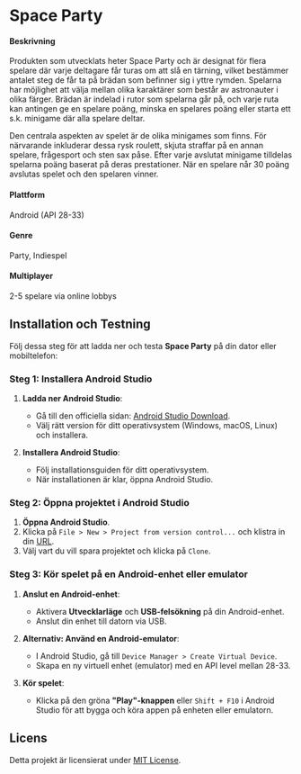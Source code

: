 # Space Party

#### Beskrivning
Produkten som utvecklats heter Space Party och är designat för flera spelare där varje deltagare får turas om att slå en tärning, vilket bestämmer antalet steg de får ta på brädan som befinner sig i yttre rymden. Spelarna har möjlighet att välja mellan olika karaktärer som består av astronauter i olika färger. Brädan är indelad i rutor som spelarna går på, och varje ruta kan antingen ge en spelare poäng, minska en spelares poäng eller starta ett s.k. minigame där alla spelare deltar. 

Den centrala aspekten av spelet är de olika minigames som finns. För närvarande inkluderar dessa rysk roulett, skjuta straffar på en annan spelare, frågesport och sten sax påse. Efter varje avslutat minigame tilldelas spelarna poäng baserat på deras prestationer. När en spelare når 30 poäng avslutas spelet och den spelaren vinner.

#### Plattform
Android (API 28-33)

#### Genre
Party, Indiespel

#### Multiplayer
2-5 spelare via online lobbys

## Installation och Testning

Följ dessa steg för att ladda ner och testa **Space Party** på din dator eller mobiltelefon:

### Steg 1: Installera Android Studio
1. **Ladda ner Android Studio**:
   - Gå till den officiella sidan: [Android Studio Download](https://developer.android.com/studio).
   - Välj rätt version för ditt operativsystem (Windows, macOS, Linux) och installera.

2. **Installera Android Studio**:
   - Följ installationsguiden för ditt operativsystem.
   - När installationen är klar, öppna Android Studio.

### Steg 2: Öppna projektet i Android Studio
1. **Öppna Android Studio**.
2. Klicka på `File > New > Project from version control...` och klistra in din [URL](https://github.com/JohnNorrbom/Klientutvecklingsprojekt.git).
3. Välj vart du vill spara projektet och klicka på `Clone`.

### Steg 3: Kör spelet på en Android-enhet eller emulator
1. **Anslut en Android-enhet**:
   - Aktivera **Utvecklarläge** och **USB-felsökning** på din Android-enhet.
   - Anslut din enhet till datorn via USB.

2. **Alternativ: Använd en Android-emulator**:
   - I Android Studio, gå till `Device Manager > Create Virtual Device`.
   - Skapa en ny virtuell enhet (emulator) med en API level mellan 28-33.

3. **Kör spelet**:
   - Klicka på den gröna **"Play"-knappen** eller `Shift + F10` i Android Studio för att bygga och köra appen på enheten eller emulatorn.

## Licens
Detta projekt är licensierat under [MIT License](LICENSE.txt).
